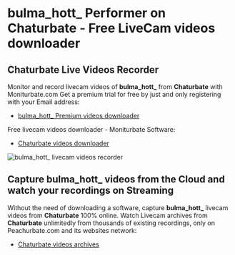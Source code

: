 # bulma_hott_ Performer on Chaturbate - Free LiveCam videos downloader

## Chaturbate Live Videos Recorder

Monitor and record livecam videos of **bulma_hott_** from **Chaturbate** with Moniturbate.com
Get a premium trial for free by just and only registering with your Email address:
* [bulma_hott_ Premium videos downloader](https://moniturbate.com/request-demo-licence-key.html)

Free livecam videos downloader - Moniturbate Software:
* [Chaturbate videos downloader](https://moniturbate.com/moniturbate-download-software.html)

![bulma_hott_ livecam videos recorder](https://peachurnet.com/templates/moniturbate-software.png)


## Capture bulma_hott_ videos from the Cloud and watch your recordings on Streaming

Without the need of downloading a software, capture **bulma_hott_** livecam videos from **Chaturbate** 100% online.
Watch Livecam archives from **Chaturbate** unlimitedly from thousands of existing recordings, only on Peachurbate.com and its websites network:
* [Chaturbate videos archives](https://peachurnet.com/)
